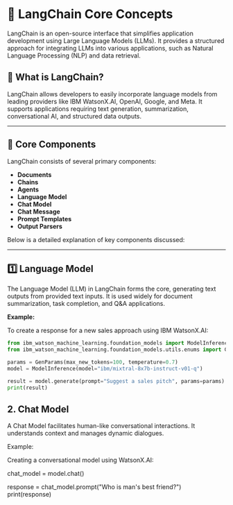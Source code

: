 # 📘 LangChain Core Concepts

LangChain is an open-source interface that simplifies application development using Large Language Models (LLMs). It provides a structured approach for integrating LLMs into various applications, such as Natural Language Processing (NLP) and data retrieval.

## 🚀 What is LangChain?

LangChain allows developers to easily incorporate language models from leading providers like IBM WatsonX.AI, OpenAI, Google, and Meta. It supports applications requiring text generation, summarization, conversational AI, and structured data outputs.

---

## 🔑 Core Components

LangChain consists of several primary components:

- **Documents**
- **Chains**
- **Agents**
- **Language Model**
- **Chat Model**
- **Chat Message**
- **Prompt Templates**
- **Output Parsers**

Below is a detailed explanation of key components discussed:

---

## 1️⃣ Language Model

The Language Model (LLM) in LangChain forms the core, generating text outputs from provided text inputs. It is used widely for document summarization, task completion, and Q&A applications.

**Example:**

To create a response for a new sales approach using IBM WatsonX.AI:

```python
from ibm_watson_machine_learning.foundation_models import ModelInference
from ibm_watson_machine_learning.foundation_models.utils.enums import GenParams

params = GenParams(max_new_tokens=100, temperature=0.7)
model = ModelInference(model="ibm/mixtral-8x7b-instruct-v01-q")

result = model.generate(prompt="Suggest a sales pitch", params=params)
print(result)
```

## 2. Chat Model
A Chat Model facilitates human-like conversational interactions. It understands context and manages dynamic dialogues.

Example:

Creating a conversational model using WatsonX.AI:

chat_model = model.chat()

response = chat_model.prompt("Who is man's best friend?")
print(response)


